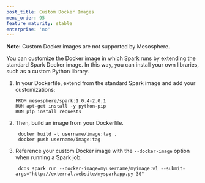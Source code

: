 ```yaml
---
post_title: Custom Docker Images
menu_order: 95
feature_maturity: stable
enterprise: 'no'
---
```


**Note:** Custom Docker images are not supported by Mesosphere.

You can customize the Docker image in which Spark runs by extending the standard Spark Docker image. In this way, you can install your own libraries, such as a custom Python library.

1. In your Dockerfile, extend from the standard Spark image and add your customizations:

    ```
    FROM mesosphere/spark:1.0.4-2.0.1
    RUN apt-get install -y python-pip
    RUN pip install requests
    ```

1. Then, build an image from your Dockerfile.

        docker build -t username/image:tag .
        docker push username/image:tag

1. Reference your custom Docker image with the `--docker-image` option when running a Spark job.

        dcos spark run --docker-image=myusername/myimage:v1 --submit-args="http://external.website/mysparkapp.py 30"
